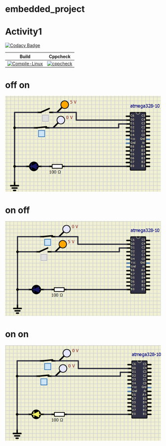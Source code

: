 # embedded_project


# Activity1

[![Codacy Badge](https://app.codacy.com/project/badge/Grade/c37a5ce0d3c146e58349e71e648c9291)](https://app.codacy.com/gh/pydimanigupta256316/embedded_project/dashboard?utm_source=github.com&amp;utm_medium=referral&amp;utm_content=pydimanigupta256316/&amp;utm_campaign=Badge_Grade)

|Build|Cppcheck|
|:--:|:--:|
|[![Compile-Linux](https://github.com/pydimanigupta256316/embedded_project/actions/workflows/Compile.yml/badge.svg)](https://github.com/pydimanigupta256316/embedded_project/actions/workflows/Compile.yml)|[![cppcheck](https://github.com/pydimanigupta256316/embedded_project/actions/workflows/CodeQulaity.yml/badge.svg)](https://github.com/pydimanigupta256316/embedded_project/actions/workflows/CodeQulaity.yml)|

# off on

<img src="https://github.com/pydimanigupta256316/embedded_project/blob/main/simulation/off%20on.PNG"/>

# on off

<img src="https://github.com/pydimanigupta256316/embedded_project/blob/main/simulation/on%20off.PNG"/>

# on on

<img src="https://github.com/pydimanigupta256316/embedded_project/blob/main/simulation/on%20on.PNG"/>